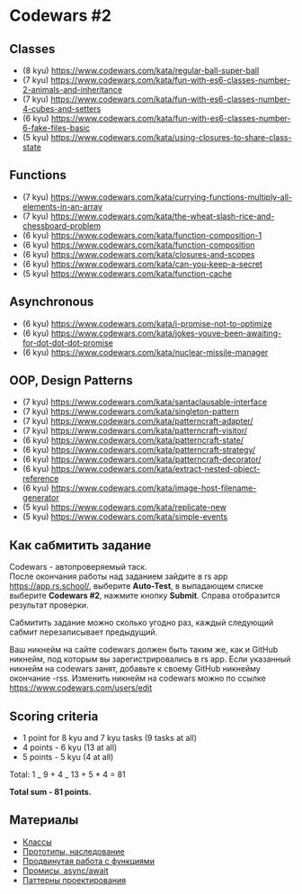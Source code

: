 # Codewars #2

## Classes

- (8 kyu) https://www.codewars.com/kata/regular-ball-super-ball
- (7 kyu) https://www.codewars.com/kata/fun-with-es6-classes-number-2-animals-and-inheritance
- (7 kyu) https://www.codewars.com/kata/fun-with-es6-classes-number-4-cubes-and-setters
- (6 kyu) https://www.codewars.com/kata/fun-with-es6-classes-number-6-fake-files-basic
- (5 kyu) https://www.codewars.com/kata/using-closures-to-share-class-state

## Functions

- (7 kyu) https://www.codewars.com/kata/currying-functions-multiply-all-elements-in-an-array
- (7 kyu) https://www.codewars.com/kata/the-wheat-slash-rice-and-chessboard-problem
- (6 kyu) https://www.codewars.com/kata/function-composition-1
- (6 kyu) https://www.codewars.com/kata/function-composition
- (6 kyu) https://www.codewars.com/kata/closures-and-scopes
- (6 kyu) https://www.codewars.com/kata/can-you-keep-a-secret
- (5 kyu) https://www.codewars.com/kata/function-cache

## Asynchronous

- (6 kyu) https://www.codewars.com/kata/i-promise-not-to-optimize
- (6 kyu) https://www.codewars.com/kata/jokes-youve-been-awaiting-for-dot-dot-dot-promise
- (6 kyu) https://www.codewars.com/kata/nuclear-missile-manager

## OOP, Design Patterns

- (7 kyu) https://www.codewars.com/kata/santaclausable-interface
- (7 kyu) https://www.codewars.com/kata/singleton-pattern
- (7 kyu) https://www.codewars.com/kata/patterncraft-adapter/
- (7 kyu) https://www.codewars.com/kata/patterncraft-visitor/
- (6 kyu) https://www.codewars.com/kata/patterncraft-state/
- (6 kyu) https://www.codewars.com/kata/patterncraft-strategy/
- (6 kyu) https://www.codewars.com/kata/patterncraft-decorator/
- (6 kyu) https://www.codewars.com/kata/extract-nested-object-reference
- (6 kyu) https://www.codewars.com/kata/image-host-filename-generator
- (5 kyu) https://www.codewars.com/kata/replicate-new
- (5 kyu) https://www.codewars.com/kata/simple-events

## Как сабмитить задание

Codewars - автопроверяемый таск.  
После окончания работы над заданием зайдите в rs app https://app.rs.school/, выберите **Auto-Test**, в выпадающем списке выберите **Codewars #2**, нажмите кнопку **Submit**. Справа отобразится результат проверки.

Сабмитить задание можно сколько угодно раз, каждый следующий сабмит перезаписывает предыдущий.

Ваш никнейм на сайте codewars должен быть таким же, как и GitHub никнейм, под которым вы зарегистрировались в rs app. Если указанный никнейм на codewars занят, добавьте к своему GitHub никнейму окончание -rss. Изменить никнейм на codewars можно по ссылке https://www.codewars.com/users/edit

## Scoring criteria

- 1 point for 8 kyu and 7 kyu tasks (9 tasks at all)
- 4 points - 6 kyu (13 at all)
- 5 points - 5 kyu (4 at all)

Total: 1 _ 9 + 4 _ 13 + 5 \* 4 = 81

**Total sum - 81 points.**

## Материалы

- [Классы](https://learn.javascript.ru/classes)
- [Прототипы, наследование](https://learn.javascript.ru/prototypes)
- [Продвинутая работа с функциями](https://learn.javascript.ru/advanced-functions)
- [Промисы, async/await](https://learn.javascript.ru/async)
- [Паттерны проектирования](https://refactoring.guru/ru/design-patterns)
